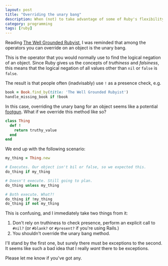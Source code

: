 ```yaml
---
layout: post
title: "Overriding the unary bang"
description: When (not) to take advantage of some of Ruby's flexibility
category: programming
tags: [ruby]
---
```


Reading [The Well Grounded Rubyist](https://www.manning.com/books/the-well-grounded-rubyist-third-edition), I was reminded that among the operators you can override on an object is the unary bang.

This is the operator that you would normally use to find the logical negation of an object. Since Ruby gives us the concepts of _truthiness_ and _falsiness_, this means that the logical negation of all values other than `nil` or `false` is `false`.

The result is that people often (inadvisably) use `!` as a presence check, e.g.

```ruby
book = Book.find_by(title: 'The Well Grounded Rubyist')
handle_missing_book if !book
```

In this case, overriding the unary bang for an object seems like a potential [footgun](https://en.wiktionary.org/wiki/footgun). What if we override this method like so?

```ruby
class Thing
  def !
    return truthy_value
  end
end
```

We end up with the following scenario:

```ruby
my_thing = Thing.new

# Executes. Our object isn't bil or false, so we expected this.
do_thing if my_thing

# Doesn't execute. Still going to plan.
do_thing unless my_thing

# Both execute. What?!
do_thing if !my_thing
do_thing if not my_thing
```

This is confusing, and I immediately take two things from it:

1. Don't rely on truthiness to check presence, perform an explicit call to `#nil?` (or `#blank?` or `#present?` if you're using Rails.)
2. You shouldn't override the unary bang method.

I'll stand by the first one, but surely there must be exceptions to the second. It seems like such a bad idea that I really _want_ there to be exceptions.

Please let me know if you've got any.